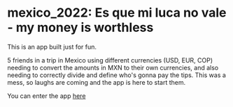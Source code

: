 # mexico_2022: Es que mi luca no vale - my money is worthless

This is an app built just for fun.

5 friends in a trip in Mexico using different currencies (USD, EUR, COP) needing to convert the amounts in MXN to their own currencies, and also needing to correctly divide and define who's gonna pay the tips. This was a mess, so laughs are coming and the app is here to start them.

You can enter the app [here](https://share.streamlit.io/econdavidzh/mexico_2022/main/esquemilucanovale.py)
